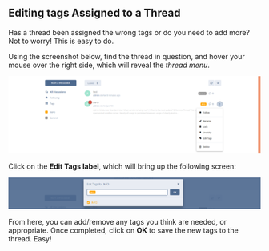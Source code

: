 ## Editing tags Assigned to a Thread

Has a thread been assigned the wrong tags or do you need to add more? Not to worry! This is easy to do.

Using the screenshot below, find the thread in question, and hover your mouse over the right side, which will reveal the _thread menu_.

![SS - Showing thread menu](687474703a2f2f692e696d6775722e636f6d2f4558665258415a2e706e67.png)

Click on the **Edit Tags label**, which will bring up the following screen:

![SS - Showing edit tag screen](687474703a2f2f692e696d6775722e636f6d2f45767633785a462e706e67.png)

From here, you can add/remove any tags you think are needed, or appropriate. Once completed, click on **OK** to save the new tags to the thread. Easy!

